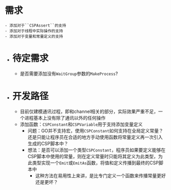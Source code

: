 # 需求
	- 添加对于``CSPAssert``的支持
	- 添加对于线程中实际操作的支持
	- 添加对于变量和常量定义的支持
- # 待定需求
	- 是否需要添加没有`WaitGroup`参数的`MakeProcess`?
- # 开发路径
	- 目前仅建模通讯过程，即和channel相关的部分，实际效果严重不足，一个进程基本上没有除了通讯以外的任何操作
	- 添加函数：``CSPConstant``和``CSPVariable``用于支持添加变量定义
		- 问题：GO并不支持宏，使用`CSPConstant`如何支持在全局定义常量？还是只能让程序员在合适的地方手动使用函数将常量定义再一次引入生成的CSP脚本中？
		- 想法：是否可以添加一个类型`CSPConstant`，程序员如果要定义能够在CSP脚本中使用的常量，则在定义常量时只能将其定义为此类型，为此类型实现一个`Emit`或`EmitAs`函数，将值和定义传播到最终的CSP脚本中
			- 这种方法在易用性上来讲，是比专门定义一个函数来传播常量更好还是更坏？